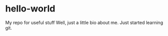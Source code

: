 # hello-world
My repo for useful stuff
Well, just a little bio about me. Just started learning git.
